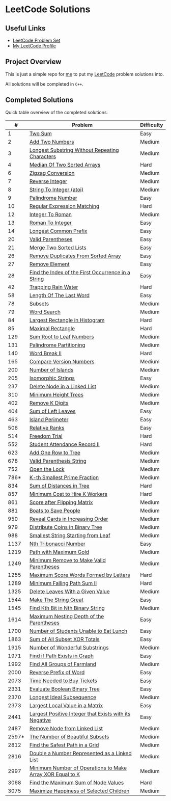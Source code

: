 # LeetCode Solutions

## Useful Links

- [LeetCode Problem Set](https://leetcode.com/problemset/)
- [My LeetCode Profile](https://leetcode.com/Jawdan)

## Project Overview

This is just a simple repo for [me](https://leetcode.com/Jawdan) to put my [LeetCode](https://leetcode.com/problemset/) problem solutions into.

All solutions will be completed in `C++`.

## Completed Solutions

Quick table overview of the completed solutions.

| #     | Problem                                                                                                                         | Difficulty |
| ----- | ------------------------------------------------------------------------------------------------------------------------------- | ---------- |
| 1     | [Two Sum](Solutions/0001.TwoSum.cpp)                                                                                            | Easy       |
| 2     | [Add Two Numbers](Solutions/0002.AddTwoNumbers.cpp)                                                                             | Medium     |
| 3     | [Longest Substring Without Repeating Characters](Solutions/0003.LongestSubstringWithoutRepeatingCharacters.cpp)                 | Medium     |
| 4     | [Median Of Two Sorted Arrays](Solutions/0004.MedianOfTwoSortedArrays.cpp)                                                       | Hard       |
| 6     | [Zigzag Conversion](Solutions/0006.ZigzagConversion.cpp)                                                                        | Medium     |
| 7     | [Reverse Integer](Solutions/0007.ReverseInteger.cpp)                                                                            | Medium     |
| 8     | [String To Integer (atoi)](Solutions/0008.StringToIntegerAtoi.cpp)                                                              | Medium     |
| 9     | [Palindrome Number](Solutions/0009.PalindromeNumber.cpp)                                                                        | Easy       |
| 10    | [Regular Expression Matching](Solutions/0010.RegularExpressionMatching.cpp)                                                     | Hard       |
| 12    | [Integer To Roman](Solutions/0012.IntegerToRoman.cpp)                                                                           | Medium     |
| 13    | [Roman To Integer](Solutions/0013.RomanToInteger.cpp)                                                                           | Easy       |
| 14    | [Longest Common Prefix](Solutions/0014.LongestCommonPrefix.cpp)                                                                 | Easy       |
| 20    | [Valid Parentheses](Solutions/0020.ValidParentheses.cpp)                                                                        | Easy       |
| 21    | [Merge Two Sorted Lists](Solutions/0021.MergeTwoSortedLists.cpp)                                                                | Easy       |
| 26    | [Remove Duplicates From Sorted Array](Solutions/0026.RemoveDuplicatesFromSortedArray.cpp)                                       | Easy       |
| 27    | [Remove Element](Solutions/0027.RemoveElement.cpp)                                                                              | Easy       |
| 28    | [Find the Index of the First Occurrence in a String](solutions/0028.FindTheIndexOfTheFirstOccurenceInAString.cpp)               | Easy       |
| 42    | [Trapping Rain Water](Solutions/0042.TrappingRainWater.cpp)                                                                     | Hard       |
| 58    | [Length Of The Last Word](Solutions/0058.LengthOfTheLastWord.cpp)                                                               | Easy       |
| 78    | [Subsets](Solutions/0078.Subsets.cpp)                                                                                           | Medium     |
| 79    | [Word Search](Solutions/0079.WordSearch.cpp)                                                                                    | Medium     |
| 84    | [Largest Rectangle in Histogram](Solutions/0084.LargestRectangleInHistogram.cpp)                                                | Hard       |
| 85    | [Maximal Rectangle](Solutions/0085.MaximalRectangle.cpp)                                                                        | Hard       |
| 129   | [Sum Root to Leaf Numbers](Solutions/0129.SumRootToLeafNumbers.cpp)                                                             | Medium     |
| 131   | [Palindrome Partitioning](Solutions/0131.PalindromePartitioning.cpp)                                                            | Medium     |
| 140   | [Word Break II](Solutions/0140.WordBreakII.cpp)                                                                                 | Hard       |
| 165   | [Compare Version Numbers](Solutions/0165.CompareVersionNumbers.cpp)                                                             | Medium     |
| 200   | [Number of Islands](Solutions/0200.NumberOfIslands.cpp)                                                                         | Medium     |
| 205   | [Isomorphic Strings](Solutions/0205.IsomorphicStrings.cpp)                                                                      | Easy       |
| 237   | [Delete Node in a Linked List](Solutions/0237.DeleteNodeInALinkedList.cpp)                                                      | Medium     |
| 310   | [Minimum Height Trees](Solutions/0310.MinimumHeightTrees.cpp)                                                                   | Medium     |
| 402   | [Remove K Digits](Solutions/0402.RemoveKDigits.cpp)                                                                             | Medium     |
| 404   | [Sum of Left Leaves](Solutions/0404.SumOfLeftLeaves.cpp)                                                                        | Easy       |
| 463   | [Island Perimeter](Solutions/0463.IslandPerimeter.cpp)                                                                          | Easy       |
| 506   | [Relative Ranks](Solutions/0506.RelativeRanks.cpp)                                                                              | Easy       |
| 514   | [Freedom Trial](Solutions/0514.FreedomTrial.cpp)                                                                                | Hard       |
| 552   | [Student Attendance Record II](Solutions/0552.StudentAttendanceRecordII.cpp)                                                    | Hard       |
| 623   | [Add One Row to Tree](Solutions/0623.AddOneRowToTree.cpp)                                                                       | Medium     |
| 678   | [Valid Parenthesis String](Solutions/0678.ValidParenthesisString.cpp)                                                           | Medium     |
| 752   | [Open the Lock](Solutions/0752.OpenTheLock.cpp)                                                                                 | Medium     |
| 786*  | [K-th Smallest Prime Fraction](Solutions/0786.KthSmallestPrimeFraction.cpp)                                                     | Medium     |
| 834   | [Sum of Distances in Tree](Solutions/0834.SumOfDistancesInTree.cpp)                                                             | Hard       |
| 857   | [Minimum Cost to Hire K Workers](solutions/0857.MinimumCostToHireKWorkers.cpp)                                                  | Hard       |
| 861   | [Score after Flipping Matrix](Solutions/0861.ScoreAfterFlippingMatrix.cpp)                                                      | Medium     |
| 881   | [Boats to Save People](Solutions/0881.BoatsToSavePeople.cpp)                                                                    | Medium     |
| 950   | [Reveal Cards in Increasing Order](Solutions/0950.RevealCardsInIncreasingOrder.cpp)                                             | Medium     |
| 979   | [Distribute Coins in Binary Tree](Solutions/979.DistributeCoinsInBinaryTree.cpp)                                                | Medium     |
| 988   | [Smallest String Starting from Leaf](Solutions/0988.SmallestStringStartingFromLeaf.cpp)                                         | Medium     |
| 1137  | [Nth Tribonacci Number](Solutions/1137.NthTribonacciNumber.cpp)                                                                 | Easy       |
| 1219  | [Path with Maximum Gold](Solutions/1219.PathWithMaximumGold.cpp)                                                                | Medium     |
| 1249  | [Minimum Remove to Make Valid Parentheses](Solutions/1249.MinimumRemoveToMakeValidParentheses.cpp)                              | Medium     |
| 1255  | [Maximum Score Words Formed by Letters](Solutions/1255.MaximumScoreWordsFormedByLetters.cpp)                                    | Hard       |
| 1289  | [Minimum Falling Path Sum II](Solutions/1289.MinimumFallingPathSumII.cpp)                                                       | Hard       |
| 1325  | [Delete Leaves With a Given Value](Solutions/1325.DeleteLeavesWithAGivenValue.cpp)                                              | Medium     |
| 1544  | [Make The String Great](Solutions/1544.MakeTheStringGreat.cpp)                                                                  | Easy       |
| 1545  | [Find Kth Bit in Nth Binary String](Solutions/1545.FindKthBitInNthBinaryString.cpp)                                             | Medium     |
| 1614  | [Maximum Nesting Depth of the Parentheses](Solutions/1614.MaximumNestingDepthOfTheParentheses.cpp)                              | Easy       |
| 1700  | [Number of Students Unable to Eat Lunch](Solutions/1700.NumberOfStudentsUnableToEatLunch.cpp)                                   | Easy       |
| 1863  | [Sum of All Subset XOR Totals](Solutions/1863.SumOfAllSubsetXORTotals.cpp)                                                      | Easy       |
| 1915  | [Number of Wonderful Substrings](Solutions/1915.NumberOfWonderfulSubstrings.cpp)                                                | Medium     |
| 1971  | [Find if Path Exists in Graph](Solutions/1971.FindIfPathExistsInGraph.cpp)                                                      | Easy       |
| 1992  | [Find All Groups of Farmland](Solutions/1992.FindAllGroupsOfFarmland.cpp)                                                       | Medium     |
| 2000  | [Reverse Prefix of Word](Solutions/2000.ReversePrefixOfWord.cpp)                                                                | Easy       |
| 2073  | [Time Needed to Buy Tickets](Solutions/2073.TimeNeededToBuyTickets.cpp)                                                         | Easy       |
| 2331  | [Evaluate Boolean Binary Tree](Solutions/2331.EvaluateBooleanBinaryTree.cpp)                                                    | Easy       |
| 2370  | [Longest Ideal Subsequence](Solutions/2370.LongestIdealSubsequence.cpp)                                                         | Medium     |
| 2373  | [Largest Local Value in a Matrix](Solutions/2373.LargestLocalValueInAMatrix.cpp)                                                | Easy       |
| 2441  | [Largest Positive Integer that Exists with its Negative](Solutions/2441.LargestPositiveIntegerThatExistsWithItsNegative.cpp)    | Easy       |
| 2487  | [Remove Node from Linked List](Solutions/2487.RemoveNodesFromLinkedList.cpp)                                                    | Medium     |
| 2597* | [The Number of Beautiful Subsets](Solutions/2597.TheNumberOfBeautifulSubsets.cpp)                                               | Medium     |
| 2812  | [Find the Safest Path in a Grid](Solutions/2812.FindTheSafestPathInAGrid.cpp)                                                   | Medium     |
| 2816  | [Double a Number Represented as a Linked List](Solutions/2816.DoubleANumberRepresentedAsALinkedList.cpp)                        | Medium     |
| 2997  | [Minimum Number of Operations to Make Array XOR Equal to K](Solutions/2997.MinimumNumberOfOperationsToMakeArrayXOREqualToK.cpp) | Medium     |
| 3068  | [Find the Maximum Sum of Node Values](Solutions/3068.FindTheMaximumSumOfNodeValues.cpp)                                         | Hard       |
| 3075  | [Maximize Happiness of Selected Children](Solutions/3075.MaximizeHappinessOfSelectedChildren.cpp)                               | Medium     |